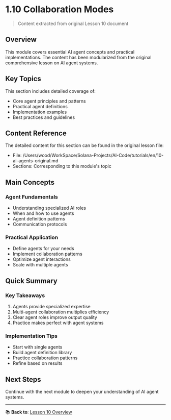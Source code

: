 # 1.10 Collaboration Modes

> Content extracted from original Lesson 10 document

## Overview

This module covers essential AI agent concepts and practical implementations. The content has been modularized from the original comprehensive lesson on AI agent systems.

## Key Topics

This section includes detailed coverage of:
- Core agent principles and patterns
- Practical agent definitions
- Implementation examples
- Best practices and guidelines

## Content Reference

The detailed content for this section can be found in the original lesson file:
- File: /Users/wood/WorkSpace/Solana-Projects/AI-Code/tutorials/en/10-ai-agents-original.md
- Sections: Corresponding to this module's topic

## Main Concepts

### Agent Fundamentals
- Understanding specialized AI roles
- When and how to use agents
- Agent definition patterns
- Communication protocols

### Practical Application
- Define agents for your needs
- Implement collaboration patterns
- Optimize agent interactions
- Scale with multiple agents

## Quick Summary

### Key Takeaways
1. Agents provide specialized expertise
2. Multi-agent collaboration multiplies efficiency
3. Clear agent roles improve output quality
4. Practice makes perfect with agent systems

### Implementation Tips
- Start with single agents
- Build agent definition library
- Practice collaboration patterns
- Refine based on results

## Next Steps

Continue with the next module to deepen your understanding of AI agent systems.

---

📚 **Back to**: [Lesson 10 Overview](../10-ai-agents.md)
